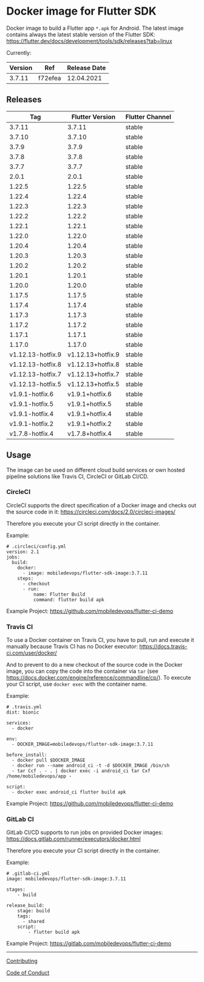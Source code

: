 # Docker image for Flutter SDK

Docker image to build a Flutter app `*.apk` for Android. The latest image contains always the latest stable version of the Flutter SDK: https://flutter.dev/docs/development/tools/sdk/releases?tab=linux

Currently:

| Version  | Ref | Release Date |
|---|---|---|
| 3.7.11 | f72efea | 12.04.2021 |

## Releases

| Tag | Flutter Version | Flutter Channel |
|---|---|---|
| 3.7.11 | 3.7.11 | stable |
| 3.7.10 | 3.7.10 | stable |
| 3.7.9 | 3.7.9 | stable |
| 3.7.8 | 3.7.8 | stable |
| 3.7.7 | 3.7.7 | stable |
| 2.0.1 | 2.0.1 | stable |
| 1.22.5 | 1.22.5 | stable |
| 1.22.4 | 1.22.4 | stable |
| 1.22.3 | 1.22.3 | stable |
| 1.22.2 | 1.22.2 | stable |
| 1.22.1 | 1.22.1 | stable |
| 1.22.0 | 1.22.0 | stable |
| 1.20.4 | 1.20.4 | stable |
| 1.20.3 | 1.20.3 | stable |
| 1.20.2 | 1.20.2 | stable |
| 1.20.1 | 1.20.1 | stable |
| 1.20.0 | 1.20.0 | stable |
| 1.17.5 | 1.17.5 | stable |
| 1.17.4 | 1.17.4 | stable |
| 1.17.3 | 1.17.3 | stable |
| 1.17.2 | 1.17.2 | stable |
| 1.17.1 | 1.17.1 | stable |
| 1.17.0 | 1.17.0 | stable |
| v1.12.13-hotfix.9 | v1.12.13+hotfix.9 | stable |
| v1.12.13-hotfix.8 | v1.12.13+hotfix.8 | stable |
| v1.12.13-hotfix.7 | v1.12.13+hotfix.7 | stable |
| v1.12.13-hotfix.5 | v1.12.13+hotfix.5 | stable |
| v1.9.1-hotfix.6 | v1.9.1+hotfix.6 | stable |
| v1.9.1-hotfix.5 | v1.9.1+hotfix.5 | stable |
| v1.9.1-hotfix.4 | v1.9.1+hotfix.4 | stable |
| v1.9.1-hotfix.2 | v1.9.1+hotfix.2 | stable |
| v1.7.8-hotfix.4 | v1.7.8+hotfix.4 | stable |

## Usage

The image can be used on different cloud build services or own hosted pipeline solutions like Travis CI, CircleCI or GitLab CI/CD.

### CircleCI

CircleCI supports the direct specification of a Docker image and checks out the source code in it: https://circleci.com/docs/2.0/circleci-images/

Therefore you execute your CI script directly in the container.

Example:

```
# .circleci/config.yml
version: 2.1
jobs:
  build:
    docker: 
      - image: mobiledevops/flutter-sdk-image:3.7.11
    steps:
      - checkout
      - run:
          name: Flutter Build
          command: flutter build apk
```

Example Project: https://github.com/mobiledevops/flutter-ci-demo

### Travis CI 

To use a Docker container on Travis CI, you have to pull, run and execute it manually because Travis CI has no Docker executor: https://docs.travis-ci.com/user/docker/

And to prevent to do a new checkout of the source code in the Docker image, you can copy the code into the container via `tar` (see https://docs.docker.com/engine/reference/commandline/cp/).
To execute your CI script, use `docker exec` with the container name.

Example:

```
# .travis.yml
dist: bionic

services:
  - docker

env:
  - DOCKER_IMAGE=mobiledevops/flutter-sdk-image:3.7.11

before_install:
  - docker pull $DOCKER_IMAGE
  - docker run --name android_ci -t -d $DOCKER_IMAGE /bin/sh
  - tar Ccf . - . | docker exec -i android_ci tar Cxf /home/mobiledevops/app -

script:
  - docker exec android_ci flutter build apk
```
Example Project: https://github.com/mobiledevops/flutter-ci-demo

### GitLab CI

GitLab CI/CD supports to run jobs on provided Docker images: https://docs.gitlab.com/runner/executors/docker.html

Therefore you execute your CI script directly in the container.

Example:

```
# .gitlab-ci.yml
image: mobiledevops/flutter-sdk-image:3.7.11

stages:
    - build

release_build:
    stage: build
    tags:
      - shared
    script:
        - flutter build apk
```

Example Project: https://gitlab.com/mobiledevops/flutter-ci-demo

---

[Contributing](.github/CONTRIBUTING.md)

[Code of Conduct](.github/CODE_OF_CONDUCT.md)
